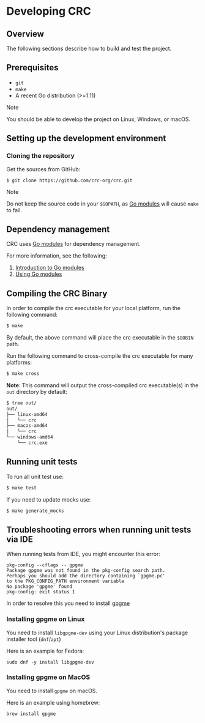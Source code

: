 Developing CRC
==============

  
## Overview

The following sections describe how to build and test the project.

## Prerequisites

-   `git`
-   `make`
-   A recent Go distribution (>=1.11)
    

> [!NOTE]
> You should be able to develop the project on Linux, Windows, or macOS.


## Setting up the development environment

### Cloning the repository

Get the sources from GitHub:

```
$ git clone https://github.com/crc-org/crc.git
```

> [!NOTE]
> Do not keep the source code in your `$GOPATH`, as [Go modules](https://github.com/golang/go/wiki/Modules) will cause `make` to fail.


## Dependency management

CRC uses [Go modules](https://github.com/golang/go/wiki/Modules) for dependency management.

For more information, see the following:

1.  [Introduction to Go modules](https://github.com/golang/go/wiki/Modules)
2.  [Using Go modules](https://blog.golang.org/using-go-modules)
    

## Compiling the CRC Binary

In order to compile the crc executable for your local platform, run the following command:

```bash
$ make
```

By default, the above command will place the crc executable in the `$GOBIN` path.

Run the following command to cross-compile the crc executable for many platforms:

```bash
$ make cross
```

**Note**: This command will output the cross-compiled crc executable(s) in the `out` directory by default:

```bash
$ tree out/
out/
├── linux-amd64
│   └── crc
├── macos-amd64
│   └── crc
└── windows-amd64
    └── crc.exe
```


## Running unit tests

To run all unit test use:

```bash
$ make test
```

If you need to update mocks use:

```bash
$ make generate_mocks
```

## Troubleshooting errors when running unit tests via IDE

When running tests from IDE, you might encounter this error:

```shell
pkg-config --cflags -- gpgme
Package gpgme was not found in the pkg-config search path.
Perhaps you should add the directory containing `gpgme.pc'
to the PKG_CONFIG_PATH environment variable
No package 'gpgme' found
pkg-config: exit status 1
```

In order to resolve this you need to install [gpgme](https://github.com/proglottis/gpgme)

### Installing gpgme on Linux

You need to install `libgpgme-dev` using your Linux distribution's package installer tool (`dnf`/`apt`)

Here is an example for Fedora:
```shell
sudo dnf -y install libgpgme-dev
```

### Installing gpgme on MacOS

You need to install `gpgme` on macOS.

Here is an example using homebrew:
```shell
brew install gpgme
```
